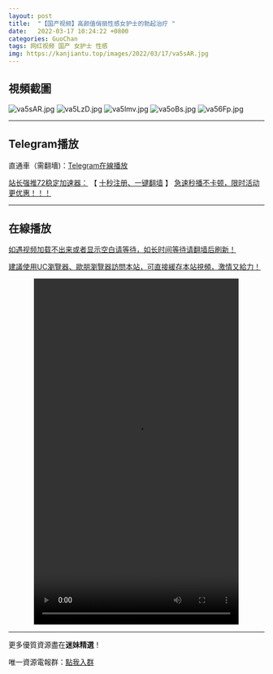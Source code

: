 ```yaml
---
layout: post
title:  "【国产视频】高颜值俏丽性感女护士的勃起治疗 "
date:   2022-03-17 10:24:22 +0800
categories: GuoChan
tags: 网红视频 国产 女护士 性感
img: https://kanjiantu.top/images/2022/03/17/va5sAR.jpg
---
```



## 視頻截圖

![va5sAR.jpg](https://kanjiantu.top/images/2022/03/17/va5sAR.jpg)
![va5LzD.jpg](https://kanjiantu.top/images/2022/03/17/va5LzD.jpg)
![va5lmv.jpg](https://kanjiantu.top/images/2022/03/17/va5lmv.jpg)
![va5oBs.jpg](https://kanjiantu.top/images/2022/03/17/va5oBs.jpg)
![va56Fp.jpg](https://kanjiantu.top/images/2022/03/17/va56Fp.jpg)

* * *
## Telegram播放

直通車（需翻墻)：[Telegram在線播放](https://t.me/mimeijingxuan/109)

<u>站长强推72稳定加速器：</u> 【 [十秒注册、一键翻墙](https://72vpn.xyz/#/register?code=mimei) 】
<u>  急速秒播不卡顿，限时活动更优惠！！！</u>
* * *
## 在線播放
<u>如遇视频加载不出来或者显示空白请等待，如长时间等待请翻墙后刷新！</u>

<u>建議使用UC瀏覽器、歐朋瀏覽器訪問本站，可直接緩存本站視頻，激情又給力！</u>
<center><video src="https://cdn.publer.io/uploads/videos/6246e2efdb2797357edec180/15d80f4c784c592b7927812514cc80e4.mp4" width="80%" height="680px" controls="controls"></video></center>

* * *
更多優質資源盡在**迷妹精選**！

唯一資源電報群：[點我入群](https://t.me/mimeijingxuan)


